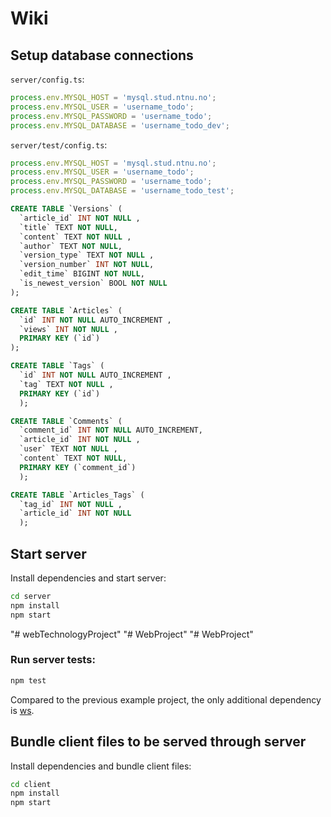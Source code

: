 # Wiki

## Setup database connections

`server/config.ts`:

```ts
process.env.MYSQL_HOST = 'mysql.stud.ntnu.no';
process.env.MYSQL_USER = 'username_todo';
process.env.MYSQL_PASSWORD = 'username_todo';
process.env.MYSQL_DATABASE = 'username_todo_dev';
```

`server/test/config.ts`:

```ts
process.env.MYSQL_HOST = 'mysql.stud.ntnu.no';
process.env.MYSQL_USER = 'username_todo';
process.env.MYSQL_PASSWORD = 'username_todo';
process.env.MYSQL_DATABASE = 'username_todo_test';
```

```sql
CREATE TABLE `Versions` (
  `article_id` INT NOT NULL ,
  `title` TEXT NOT NULL,
  `content` TEXT NOT NULL ,
  `author` TEXT NOT NULL,
  `version_type` TEXT NOT NULL ,
  `version_number` INT NOT NULL,
  `edit_time` BIGINT NOT NULL,
  `is_newest_version` BOOL NOT NULL
);

CREATE TABLE `Articles` (
  `id` INT NOT NULL AUTO_INCREMENT ,
  `views` INT NOT NULL ,
  PRIMARY KEY (`id`)
);

CREATE TABLE `Tags` (
  `id` INT NOT NULL AUTO_INCREMENT ,
  `tag` TEXT NOT NULL ,
  PRIMARY KEY (`id`)
  );

CREATE TABLE `Comments` (
  `comment_id` INT NOT NULL AUTO_INCREMENT,
  `article_id` INT NOT NULL ,
  `user` TEXT NOT NULL ,
  `content` TEXT NOT NULL,
  PRIMARY KEY (`comment_id`)
  );

CREATE TABLE `Articles_Tags` (
  `tag_id` INT NOT NULL ,
  `article_id` INT NOT NULL
  );
```

## Start server

Install dependencies and start server:

```sh
cd server
npm install
npm start
```

"# webTechnologyProject" "# WebProject" "# WebProject"

### Run server tests:

```sh
npm test
```

Compared to the previous example project, the only additional dependency is
[ws](https://www.npmjs.com/package/ws).

## Bundle client files to be served through server

Install dependencies and bundle client files:

```sh
cd client
npm install
npm start
```
